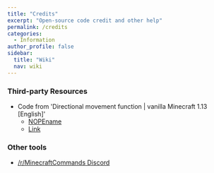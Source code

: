 ```yaml
---
title: "Credits"
excerpt: "Open-source code credit and other help"
permalink: /credits
categories:
  - Information
author_profile: false
sidebar:
  title: "Wiki"
  nav: wiki
---
```


### Third-party Resources
- Code from 'Directional movement function | vanilla Minecraft 1.13 [English]'
  - [NOPEname](https://www.youtube.com/user/NOPEname7)
  - [Link](https://www.youtube.com/watch?v=Df75vdRs7y4)

### Other tools
- [/r/MinecraftCommands Discord](https://discord.gg/%51AFXFtZ)

